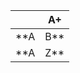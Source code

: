 |               | **A+**     |
| ------------- | ------------- |
| **A|B**      | A              | 
| **A|Z**      | A              | 